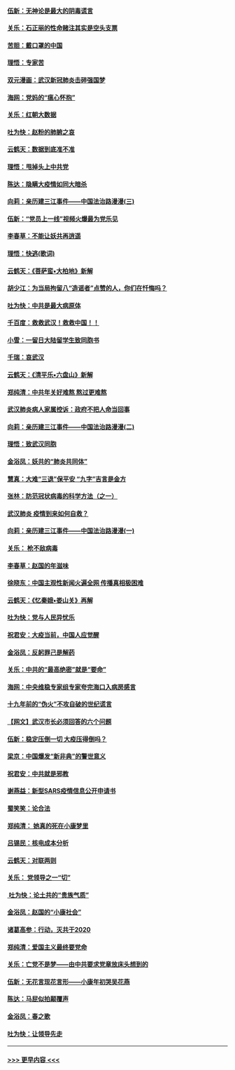 #### [伍新：无神论是最大的阴毒谎言](../pages/nsc993/n11846129.md?t=02060811) 
#### [关乐：石正丽的性命赌注其实是空头支票](../pages/nsc993/n11846109.md?t=02060811) 
#### [苦胆：戴口罩的中国](../pages/nsc993/n11845576.md?t=02060811) 
#### [理悟：专家苦](../pages/nsc993/n11845564.md?t=02060811) 
#### [双元漫画：武汉新冠肺炎击碎强国梦](../pages/nsc993/n11843320.md?t=02060811) 
#### [海网：党妈的“瘟心怀抱”](../pages/nsc993/n11840740.md?t=02060811) 
#### [关乐：红朝大数据](../pages/nsc993/n11840675.md?t=02060811) 
#### [吐为快：赵粉的肺腑之哀](../pages/nsc993/n11840618.md?t=02060811) 
#### [云鹤天：数据到底准不准](../pages/nsc993/n11840325.md?t=02060811) 
#### [理悟：甩掉头上中共党](../pages/nsc993/n11838826.md?t=02060811) 
#### [陈达：隐瞒大疫情如同大暗杀](../pages/nsc993/n11838771.md?t=02060811) 
#### [向莉：亲历建三江事件——中国法治路漫漫(三)](../pages/nsc993/n11831825.md?t=02060811) 
#### [伍新：“党员上一线”视频火爆最为党乐见](../pages/nsc993/n11838200.md?t=02060811) 
#### [李春草：不能让妖共再逍遥](../pages/nsc993/n11838102.md?t=02060811) 
#### [理悟：快逃(歌词)](../pages/nsc993/n11838083.md?t=02060811) 
#### [云鹤天：《菩萨蛮▪大柏地》新解](../pages/nsc993/n11838059.md?t=02060811) 
#### [胡少江：为当局拘留八“造谣者”点赞的人，你们在忏悔吗？](../pages/nsc993/n11836801.md?t=02060811) 
#### [吐为快：中共是最大病原体](../pages/nsc993/n11836748.md?t=02060811) 
#### [千百度：救救武汉！救救中国！！](../pages/nsc993/n11836145.md?t=02060811) 
#### [小雪：一留日大陆留学生致同胞书](../pages/nsc993/n11834624.md?t=02060811) 
#### [千瑞：哀武汉](../pages/nsc993/n11833647.md?t=02060811) 
#### [云鹤天：《清平乐▪六盘山》新解](../pages/nsc993/n11833611.md?t=02060811) 
#### [郑纯清：中共年关好难熬 熬过更难熬](../pages/nsc993/n11833489.md?t=02060811) 
#### [武汉肺炎病人家属控诉：政府不把人命当回事](../pages/nsc993/n11833205.md?t=02060811) 
#### [向莉：亲历建三江事件——中国法治路漫漫(二)](../pages/nsc993/n11829102.md?t=02060811) 
#### [理悟：致武汉同胞](../pages/nsc993/n11831522.md?t=02060811) 
#### [金浴凤：妖共的“肺炎共同体”](../pages/nsc993/n11829448.md?t=02060811) 
#### [慧真：大难“三退”保平安 “九字”吉言是金方](../pages/nsc993/n11829501.md?t=02060811) 
#### [张林：防范冠状病毒的科学方法（之一）](../pages/nsc993/n11828618.md?t=02060811) 
#### [武汉肺炎 疫情到来如何自救？](../pages/nsc993/n11827632.md?t=02060811) 
#### [向莉：亲历建三江事件——中国法治路漫漫(一)](../pages/nsc993/n11827190.md?t=02060811) 
#### [关乐： 枪不敌病毒](../pages/nsc993/n11826746.md?t=02060811) 
#### [李春草：赵国的年滋味](../pages/nsc993/n11826321.md?t=02060811) 
#### [徐晓东：中国主观性新闻火遍全网 传播真相极困难](../pages/nsc993/n11826508.md?t=02060811) 
#### [云鹤天：《忆秦娥▪娄山关》再解](../pages/nsc993/n11824682.md?t=02060811) 
#### [吐为快：党与人民异忧乐](../pages/nsc993/n11824660.md?t=02060811) 
#### [祝君安：大疫当前，中国人应觉醒](../pages/nsc993/n11821946.md?t=02060811) 
#### [金浴凤：反躬罪己是解药](../pages/nsc993/n11820280.md?t=02060811) 
#### [关乐：中共的“最高绝密”就是“要命”](../pages/nsc993/n11816946.md?t=02060811) 
#### [海网：中央维稳专家组专家夸完海口入病房感言](../pages/nsc993/n11815138.md?t=02060811) 
#### [十九年前的“伪火”不攻自破的世纪谎言](../pages/nsc993/n11813238.md?t=02060811) 
#### [【网文】武汉市长必须回答的六个问题](../pages/nsc993/n11813848.md?t=02060811) 
#### [伍新：稳定压倒一切 大疫压得倒吗？](../pages/nsc993/n11812634.md?t=02060811) 
#### [梁京：中国爆发“新非典”的警世意义](../pages/nsc993/n11812554.md?t=02060811) 
#### [祝君安：中共就是邪教](../pages/nsc993/n11812431.md?t=02060811) 
#### [谢燕益：新型SARS疫情信息公开申请书](../pages/nsc993/n11808840.md?t=02060811) 
#### [蜀笑笑：论合法](../pages/nsc993/n11808064.md?t=02060811) 
#### [郑纯清： 她真的死在小康梦里](../pages/nsc993/n11806623.md?t=02060811) 
#### [吕锡民：核电成本分析](../pages/nsc993/n11806284.md?t=02060811) 
#### [云鹤天：对联两则](../pages/nsc993/n11805957.md?t=02060811) 
#### [关乐： 党领导之一“切”](../pages/nsc993/n11804505.md?t=02060811) 
#### [ 吐为快：论土共的“贵族气质”](../pages/nsc993/n11804490.md?t=02060811) 
#### [金浴凤：赵国的“小康社会”](../pages/nsc993/n11804452.md?t=02060811) 
#### [诸葛高参：行动，灭共于2020](../pages/nsc993/n11804120.md?t=02060811) 
#### [郑纯清：爱国主义最终要党命](../pages/nsc993/n11802197.md?t=02060811) 
#### [关乐：亡党不是梦——由中共要求党章放床头想到的](../pages/nsc993/n11802156.md?t=02060811) 
#### [伍新：无花言现花言形——小康年初哭吴花燕](../pages/nsc993/n11800044.md?t=02060811) 
#### [陈达：马屁似拍颠覆声](../pages/nsc993/n11800010.md?t=02060811) 
#### [金浴凤：春之歌](../pages/nsc993/n11797687.md?t=02060811) 
#### [吐为快：让领导先走](../pages/nsc993/n11797512.md?t=02060811) 

----
#### [ >>> 更早内容 <<< ](../indexes/nsc993-earlier.md)
